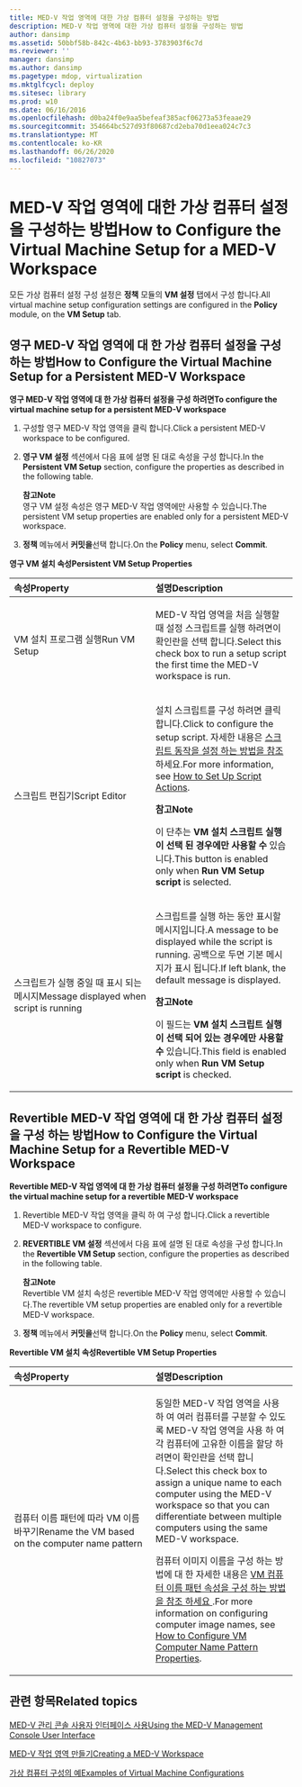 ```yaml
---
title: MED-V 작업 영역에 대한 가상 컴퓨터 설정을 구성하는 방법
description: MED-V 작업 영역에 대한 가상 컴퓨터 설정을 구성하는 방법
author: dansimp
ms.assetid: 50bbf58b-842c-4b63-bb93-3783903f6c7d
ms.reviewer: ''
manager: dansimp
ms.author: dansimp
ms.pagetype: mdop, virtualization
ms.mktglfcycl: deploy
ms.sitesec: library
ms.prod: w10
ms.date: 06/16/2016
ms.openlocfilehash: d0ba24f0e9aa5befeaf385acf06273a53feaae29
ms.sourcegitcommit: 354664bc527d93f80687cd2eba70d1eea024c7c3
ms.translationtype: MT
ms.contentlocale: ko-KR
ms.lasthandoff: 06/26/2020
ms.locfileid: "10827073"
---
```

# <span data-ttu-id="cd4f7-103">MED-V 작업 영역에 대한 가상 컴퓨터 설정을 구성하는 방법</span><span class="sxs-lookup"><span data-stu-id="cd4f7-103">How to Configure the Virtual Machine Setup for a MED-V Workspace</span></span>


<span data-ttu-id="cd4f7-104">모든 가상 컴퓨터 설정 구성 설정은 **정책** 모듈의 **VM 설정** 탭에서 구성 합니다.</span><span class="sxs-lookup"><span data-stu-id="cd4f7-104">All virtual machine setup configuration settings are configured in the **Policy** module, on the **VM Setup** tab.</span></span>

## <span data-ttu-id="cd4f7-105">영구 MED-V 작업 영역에 대 한 가상 컴퓨터 설정을 구성 하는 방법</span><span class="sxs-lookup"><span data-stu-id="cd4f7-105">How to Configure the Virtual Machine Setup for a Persistent MED-V Workspace</span></span>


**<span data-ttu-id="cd4f7-106">영구 MED-V 작업 영역에 대 한 가상 컴퓨터 설정을 구성 하려면</span><span class="sxs-lookup"><span data-stu-id="cd4f7-106">To configure the virtual machine setup for a persistent MED-V workspace</span></span>**

1.  <span data-ttu-id="cd4f7-107">구성할 영구 MED-V 작업 영역을 클릭 합니다.</span><span class="sxs-lookup"><span data-stu-id="cd4f7-107">Click a persistent MED-V workspace to be configured.</span></span>

2.  <span data-ttu-id="cd4f7-108">**영구 VM 설정** 섹션에서 다음 표에 설명 된 대로 속성을 구성 합니다.</span><span class="sxs-lookup"><span data-stu-id="cd4f7-108">In the **Persistent VM Setup** section, configure the properties as described in the following table.</span></span>

    **<span data-ttu-id="cd4f7-109">참고</span><span class="sxs-lookup"><span data-stu-id="cd4f7-109">Note</span></span>**  
    <span data-ttu-id="cd4f7-110">영구 VM 설정 속성은 영구 MED-V 작업 영역에만 사용할 수 있습니다.</span><span class="sxs-lookup"><span data-stu-id="cd4f7-110">The persistent VM setup properties are enabled only for a persistent MED-V workspace.</span></span>



3.  <span data-ttu-id="cd4f7-111">**정책** 메뉴에서 **커밋을**선택 합니다.</span><span class="sxs-lookup"><span data-stu-id="cd4f7-111">On the **Policy** menu, select **Commit**.</span></span>

**<span data-ttu-id="cd4f7-112">영구 VM 설치 속성</span><span class="sxs-lookup"><span data-stu-id="cd4f7-112">Persistent VM Setup Properties</span></span>**

<table>
<colgroup>
<col width="50%" />
<col width="50%" />
</colgroup>
<thead>
<tr class="header">
<th align="left"><span data-ttu-id="cd4f7-113">속성</span><span class="sxs-lookup"><span data-stu-id="cd4f7-113">Property</span></span></th>
<th align="left"><span data-ttu-id="cd4f7-114">설명</span><span class="sxs-lookup"><span data-stu-id="cd4f7-114">Description</span></span></th>
</tr>
</thead>
<tbody>
<tr class="odd">
<td align="left"><p><span data-ttu-id="cd4f7-115">VM 설치 프로그램 실행</span><span class="sxs-lookup"><span data-stu-id="cd4f7-115">Run VM Setup</span></span></p></td>
<td align="left"><p><span data-ttu-id="cd4f7-116">MED-V 작업 영역을 처음 실행할 때 설정 스크립트를 실행 하려면이 확인란을 선택 합니다.</span><span class="sxs-lookup"><span data-stu-id="cd4f7-116">Select this check box to run a setup script the first time the MED-V workspace is run.</span></span></p></td>
</tr>
<tr class="even">
<td align="left"><p><span data-ttu-id="cd4f7-117">스크립트 편집기</span><span class="sxs-lookup"><span data-stu-id="cd4f7-117">Script Editor</span></span></p></td>
<td align="left"><p><span data-ttu-id="cd4f7-118">설치 스크립트를 구성 하려면 클릭 합니다.</span><span class="sxs-lookup"><span data-stu-id="cd4f7-118">Click to configure the setup script.</span></span> <span data-ttu-id="cd4f7-119">자세한 내용은 <a href="how-to-set-up-script-actions.md" data-raw-source="[How to Set Up Script Actions](how-to-set-up-script-actions.md)"> 스크립트 동작을 설정 하는 방법을 참조 </a> 하세요.</span><span class="sxs-lookup"><span data-stu-id="cd4f7-119">For more information, see <a href="how-to-set-up-script-actions.md" data-raw-source="[How to Set Up Script Actions](how-to-set-up-script-actions.md)">How to Set Up Script Actions</a>.</span></span></p>
<div class="alert">
<strong><span data-ttu-id="cd4f7-120">참고</span><span class="sxs-lookup"><span data-stu-id="cd4f7-120">Note</span></span></strong><br/><p><span data-ttu-id="cd4f7-121">이 단추는 <strong> VM 설치 스크립트 실행이 선택 된 경우에만 사용할 수 </strong> 있습니다.</span><span class="sxs-lookup"><span data-stu-id="cd4f7-121">This button is enabled only when <strong>Run VM Setup script</strong> is selected.</span></span></p>
</div>
<div>

</div></td>
</tr>
<tr class="odd">
<td align="left"><p><span data-ttu-id="cd4f7-122">스크립트가 실행 중일 때 표시 되는 메시지</span><span class="sxs-lookup"><span data-stu-id="cd4f7-122">Message displayed when script is running</span></span></p></td>
<td align="left"><p><span data-ttu-id="cd4f7-123">스크립트를 실행 하는 동안 표시할 메시지입니다.</span><span class="sxs-lookup"><span data-stu-id="cd4f7-123">A message to be displayed while the script is running.</span></span> <span data-ttu-id="cd4f7-124">공백으로 두면 기본 메시지가 표시 됩니다.</span><span class="sxs-lookup"><span data-stu-id="cd4f7-124">If left blank, the default message is displayed.</span></span></p>
<div class="alert">
<strong><span data-ttu-id="cd4f7-125">참고</span><span class="sxs-lookup"><span data-stu-id="cd4f7-125">Note</span></span></strong><br/><p><span data-ttu-id="cd4f7-126">이 필드는 <strong> VM 설치 스크립트 실행이 선택 되어 있는 경우에만 사용할 수 </strong> 있습니다.</span><span class="sxs-lookup"><span data-stu-id="cd4f7-126">This field is enabled only when <strong>Run VM Setup script</strong> is checked.</span></span></p>
</div>
<div>

</div></td>
</tr>
</tbody>
</table>



## <span data-ttu-id="cd4f7-127">Revertible MED-V 작업 영역에 대 한 가상 컴퓨터 설정을 구성 하는 방법</span><span class="sxs-lookup"><span data-stu-id="cd4f7-127">How to Configure the Virtual Machine Setup for a Revertible MED-V Workspace</span></span>


**<span data-ttu-id="cd4f7-128">Revertible MED-V 작업 영역에 대 한 가상 컴퓨터 설정을 구성 하려면</span><span class="sxs-lookup"><span data-stu-id="cd4f7-128">To configure the virtual machine setup for a revertible MED-V workspace</span></span>**

1.  <span data-ttu-id="cd4f7-129">Revertible MED-V 작업 영역을 클릭 하 여 구성 합니다.</span><span class="sxs-lookup"><span data-stu-id="cd4f7-129">Click a revertible MED-V workspace to configure.</span></span>

2.  <span data-ttu-id="cd4f7-130">**REVERTIBLE VM 설정** 섹션에서 다음 표에 설명 된 대로 속성을 구성 합니다.</span><span class="sxs-lookup"><span data-stu-id="cd4f7-130">In the **Revertible VM Setup** section, configure the properties as described in the following table.</span></span>

    **<span data-ttu-id="cd4f7-131">참고</span><span class="sxs-lookup"><span data-stu-id="cd4f7-131">Note</span></span>**  
    <span data-ttu-id="cd4f7-132">Revertible VM 설치 속성은 revertible MED-V 작업 영역에만 사용할 수 있습니다.</span><span class="sxs-lookup"><span data-stu-id="cd4f7-132">The revertible VM setup properties are enabled only for a revertible MED-V workspace.</span></span>



3.  <span data-ttu-id="cd4f7-133">**정책** 메뉴에서 **커밋을**선택 합니다.</span><span class="sxs-lookup"><span data-stu-id="cd4f7-133">On the **Policy** menu, select **Commit**.</span></span>

**<span data-ttu-id="cd4f7-134">Revertible VM 설치 속성</span><span class="sxs-lookup"><span data-stu-id="cd4f7-134">Revertible VM Setup Properties</span></span>**

<table>
<colgroup>
<col width="50%" />
<col width="50%" />
</colgroup>
<thead>
<tr class="header">
<th align="left"><span data-ttu-id="cd4f7-135">속성</span><span class="sxs-lookup"><span data-stu-id="cd4f7-135">Property</span></span></th>
<th align="left"><span data-ttu-id="cd4f7-136">설명</span><span class="sxs-lookup"><span data-stu-id="cd4f7-136">Description</span></span></th>
</tr>
</thead>
<tbody>
<tr class="odd">
<td align="left"><p><span data-ttu-id="cd4f7-137">컴퓨터 이름 패턴에 따라 VM 이름 바꾸기</span><span class="sxs-lookup"><span data-stu-id="cd4f7-137">Rename the VM based on the computer name pattern</span></span></p></td>
<td align="left"><p><span data-ttu-id="cd4f7-138">동일한 MED-V 작업 영역을 사용 하 여 여러 컴퓨터를 구분할 수 있도록 MED-V 작업 영역을 사용 하 여 각 컴퓨터에 고유한 이름을 할당 하려면이 확인란을 선택 합니다.</span><span class="sxs-lookup"><span data-stu-id="cd4f7-138">Select this check box to assign a unique name to each computer using the MED-V workspace so that you can differentiate between multiple computers using the same MED-V workspace.</span></span></p>
<p><span data-ttu-id="cd4f7-139">컴퓨터 이미지 이름을 구성 하는 방법에 대 한 자세한 내용은 <a href="how-to-configure-vm-computer-name-pattern-propertiesmedvv2.md" data-raw-source="[How to Configure VM Computer Name Pattern Properties](how-to-configure-vm-computer-name-pattern-propertiesmedvv2.md)"> VM 컴퓨터 이름 패턴 속성을 구성 하는 방법을 참조 하세요 </a> .</span><span class="sxs-lookup"><span data-stu-id="cd4f7-139">For more information on configuring computer image names, see <a href="how-to-configure-vm-computer-name-pattern-propertiesmedvv2.md" data-raw-source="[How to Configure VM Computer Name Pattern Properties](how-to-configure-vm-computer-name-pattern-propertiesmedvv2.md)">How to Configure VM Computer Name Pattern Properties</a>.</span></span></p></td>
</tr>
</tbody>
</table>



## <span data-ttu-id="cd4f7-140">관련 항목</span><span class="sxs-lookup"><span data-stu-id="cd4f7-140">Related topics</span></span>


[<span data-ttu-id="cd4f7-141">MED-V 관리 콘솔 사용자 인터페이스 사용</span><span class="sxs-lookup"><span data-stu-id="cd4f7-141">Using the MED-V Management Console User Interface</span></span>](using-the-med-v-management-console-user-interface.md)

[<span data-ttu-id="cd4f7-142">MED-V 작업 영역 만들기</span><span class="sxs-lookup"><span data-stu-id="cd4f7-142">Creating a MED-V Workspace</span></span>](creating-a-med-v-workspacemedv-10-sp1.md)

[<span data-ttu-id="cd4f7-143">가상 컴퓨터 구성의 예</span><span class="sxs-lookup"><span data-stu-id="cd4f7-143">Examples of Virtual Machine Configurations</span></span>](examples-of-virtual-machine-configurationsv2.md)









